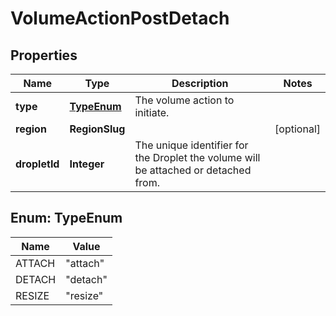 

# VolumeActionPostDetach


## Properties

| Name | Type | Description | Notes |
|------------ | ------------- | ------------- | -------------|
|**type** | [**TypeEnum**](#TypeEnum) | The volume action to initiate. |  |
|**region** | **RegionSlug** |  |  [optional] |
|**dropletId** | **Integer** | The unique identifier for the Droplet the volume will be attached or detached from. |  |



## Enum: TypeEnum

| Name | Value |
|---- | -----|
| ATTACH | &quot;attach&quot; |
| DETACH | &quot;detach&quot; |
| RESIZE | &quot;resize&quot; |



